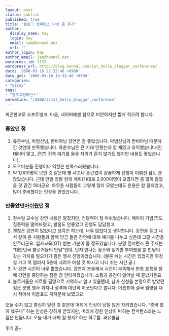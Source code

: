 ```yaml
---
layout: post
status: publish
published: true
title: "블로그 컨퍼런스 다녀 온 후기"
author:
  display_name: Kay
  login: Kay
  email: iam@hannal.net
  url: ''
author_login: Kay
author_email: iam@hannal.net
wordpress_id: 1132
wordpress_url: http://blog.hannal.com/1st_hello_blogger_conference/
date: '2008-03-16 22:32:46 +0900'
date_gmt: '2008-03-16 13:32:46 +0900'
categories:
- "essay"
tags:
- "블로그컨퍼런스"
permalink: "/2008/3/1st_hello_blogger_conference"
---
```

<p>피곤한고로 소프트뱅크, 다음, 네이버에겐 참으로 미안하지만 짧게 적으려 합니다.</p>
<h3>좋았던 점</h3>
<ol>
<li>류춘수님, 박범신님, 한비야님 강연은 참 좋았습니다. 박범신님과 한비야님 때문에 간 것인데 만족했습니다. 류춘수님은 큰 기대 안했는데 참 재밌고 유익했습니다(인테리어 말고, 큰(?) 건축 얘기를 들을 자리가 흔치 않기도 했지만 내용도 좋았습니다).</li>
<li>도우미분들 진행이나 역할은 만족스러웠습니다.</li>
<li>약 1,000명이 모인 것 같은데 별 사고나 혼란없이 깔끔하게 진행이 이뤄진 점도 괜찮았습니다. 근데 만일 정말 원래 계획(?)대로 2,000여명이 모였다면 좀 많이 좁았을 것 같긴 하더군요. 아무튼 사람들이 그렇게 많이 모였는데도 운용은 참 잘되었고, 많이 준비했다는 인상을 받았습니다.</li>
</ol>
<h3><del datetime="2008-03-16T14:18:53+00:00">안좋았던</del><ins datetime="2008-03-16T14:18:53+00:00">아쉬웠던</ins> 점</h3>
<ol>
<li>정수일 교수님 강연 내용은 알찼지만, 전달력이 참 아쉬웠습니다. 메아리 기법(?)도 집중력을 떨어뜨렸고, 발음도 안좋았고 진행도 답답했고.</li>
<li>괜찮은 강연이 많았다고 생각은 하는데, 너무 많았다고 생각합니다. 강연을 듣고 나서 같이 온 사람들과 함께 방금 들은 강연에 대해 얘기를 나누고 싶은데 그럴 시간을 안주더군요. 입사교육(OT) 받는 기분이 들 정도였습니다. 분명 컨퍼런스 큰 주제는 “대한민국 블로거들의 만남”인데, 단지 만나는 장소와 동기만 부여했을 뿐 만남이 갖는 가치를 일으키기 힘든 행사 진행이었습니다. (물론 쉬는 시간은 있었지만 화장실 가고 목 말라서 5층에 내려가 마실 것 마시고 나니 쉬는 시간 끝.)</li>
<li>각 강연 시간이 너무 짧았습니다. 강연자 분들께서 시간이 부족해서 한참 흐름을 탈 때 강연을 중단하는 점은 참 안타까웠습니다. 소통과 공감이 일어날 때 끝났거든요.</li>
<li>블로거들은 서로를 필명으로 기억하고 알고 있을텐데, 참가 신청을 본명으로 받았던 점은 분명 행사 취지나 성격에 대단히 어긋난다고 봅니다. 이름표에 결국 필명을 다시 적어서 이름표도 지저분해 보였고요.</li>
</ol>
<p>오늘 쉬지 않고 열심히 달린 것 같은데 머리에 인상이 남질 않은 자리였습니다. “준비 많이 했구나” 하는 인상은 강하게 받았지만, 머리에 강한 인상이 박히는 컨퍼런스라는 느낌은 안듭니다. 오늘 내가 대체 뭘 했지? 하는 허무함. 과유불급.</p>
<p>후기 끝~</p>
